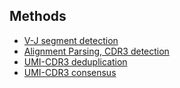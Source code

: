## Methods
- [V-J segment detection](alignment.md)
- [Alignment Parsing, CDR3 detection](alignment_parsing.md)
- [UMI-CDR3 deduplication](deduplication.md)
- [UMI-CDR3 consensus](consensus.md)

